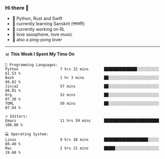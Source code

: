 ### Hi there 👋

- 📙 Python, Rust and Swift
- 🌱 currently learning Sanskrit (नमस्ते!)
- 🔭 currently working on RL
- 🎷 love saxophone, love music
- 🏓 also a ping-pong lover

<!--
**ZiqinGong/ZiqinGong** is a ✨ _special_ ✨ repository because its `README.md` (this file) appears on your GitHub profile.

Here are some ideas to get you started:

- 🔭 I’m currently working on ...
- 🌱 I’m currently learning ...
- 👯 I’m looking to collaborate on ...
- 🤔 I’m looking for help with ...
- 💬 Ask me about ...
- 📫 gongzq0301@sjtu.edu.cn
- 😄 Pronouns: ...
- ⚡ Fun fact: ...
-->

---

<!--START_SECTION:waka-->
📊 **This Week I Spent My Time On** 

```text
💬 Programming Languages: 
Python                   7 hrs 22 mins       ███████████████░░░░░░░░░░   61.53 % 
Bash                     1 hr 3 mins         ██░░░░░░░░░░░░░░░░░░░░░░░   08.82 % 
Jinja2                   57 mins             ██░░░░░░░░░░░░░░░░░░░░░░░   08.01 % 
Org                      52 mins             ██░░░░░░░░░░░░░░░░░░░░░░░   07.30 % 
TOML                     50 mins             ██░░░░░░░░░░░░░░░░░░░░░░░   07.04 % 

🔥 Editors: 
Emacs                    11 hrs 59 mins      █████████████████████████   100.00 % 

💻 Operating System: 
Linux                    9 hrs 38 mins       ████████████████████░░░░░   80.40 % 
Mac                      2 hrs 21 mins       █████░░░░░░░░░░░░░░░░░░░░   19.60 % 
```


<!--END_SECTION:waka-->
